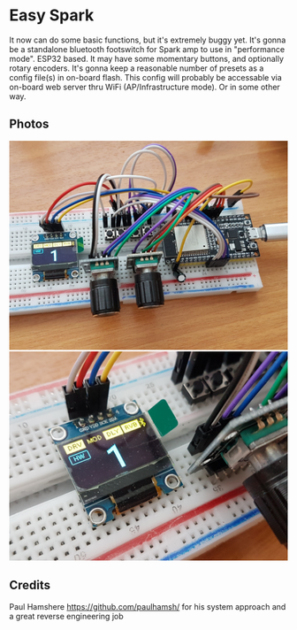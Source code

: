 # Easy Spark
It now can do some basic functions, but it's extremely buggy yet.
It's gonna be a standalone bluetooth footswitch for Spark amp to use in "performance mode".
ESP32 based.
It may have some momentary buttons, and optionally rotary encoders.
It's gonna keep a reasonable number of presets as a config file(s) in on-board flash.
This config will probably be accessable via on-board web server thru WiFi (AP/Infrastructure mode). Or in some other way.

## Photos
![](/images/2021-05-09%2018-23-49.JPG)
![](/images/2021-05-09%2018-24-17.JPG)

## Credits
Paul Hamshere https://github.com/paulhamsh/ for his system approach and a great reverse engineering job
